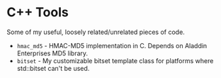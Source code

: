 C++ Tools
=========
Some of my useful, loosely related/unrelated pieces of code.

- <code>hmac_md5</code> - HMAC-MD5 implementation in C. Depends on Aladdin Enterprises MD5 library.
- <code>bitset</code>   - My customizable bitset template class for platforms where std::bitset can't be used. 
